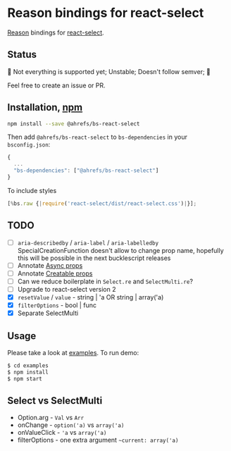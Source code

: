 # Reason bindings for react-select

[Reason](https://reasonml.github.io/) bindings for [react-select](https://github.com/JedWatson/react-select/tree/v1.x).

## Status

🚧 Not everything is supported yet; Unstable; Doesn't follow semver; 🚧

Feel free to create an issue or PR.

## Installation, [npm](https://www.npmjs.com/package/@ahrefs/bs-react-select)

```sh
npm install --save @ahrefs/bs-react-select
```

Then add `@ahrefs/bs-react-select` to `bs-dependencies` in your `bsconfig.json`:

```js
{
  ...
  "bs-dependencies": ["@ahrefs/bs-react-select"]
}
```

To include styles

```js
[%bs.raw {|require('react-select/dist/react-select.css')|}];
```

## TODO

* [ ] `aria-describedby` / `aria-label` / `aria-labelledby` SpecialCreationFunction doesn't allow to change prop name, hopefully this will be possible in the next bucklescript releases
* [ ] Annotate [Async props](https://github.com/JedWatson/react-select/tree/v1.x#async-options)
* [ ] Annotate [Creatable props](https://github.com/JedWatson/react-select/tree/v1.x#creatable-properties)
* [ ] Can we reduce boilerplate in `Select.re` and `SelectMulti.re`?
* [ ] Upgrade to react-select version 2
* [x] `resetValue` / `value` - string | 'a OR string | array('a)
* [x] `filterOptions` - bool | func
* [x] Separate SelectMulti

## Usage

Please take a look at [examples](https://github.com/ahrefs/bs-react-select/tree/master/examples).
To run demo:

```sh
$ cd examples
$ npm install
$ npm start
```

## Select vs SelectMulti

* Option.arg - `Val` vs `Arr`
* onChange - `option('a)` vs `array('a)`
* onValueClick - `'a` vs `array('a)`
* filterOptions - one extra argument `~current: array('a)`

